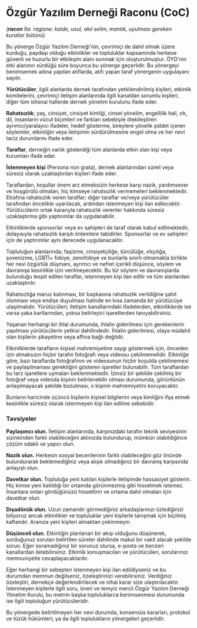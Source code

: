 # Özgür Yazılım Derneği Raconu (CoC)

_(**racon** İta. ragione: kaide, usul, akıl selim, mantık, uyulması gereken kurallar bütünü)_

Bu yönerge Özgür Yazılım Derneği'nin; çevrimiçi de dahil olmak üzere kurduğu, paydaşı olduğu etkinlikler ve topluluklar kapsamında herkese güvenli ve huzurlu bir etkileşim alanı sunmak için oluşturulmuştur. ÖYD'nin etki alanının sürdüğü süre boyunca bu yönerge geçerlidir. Bu yönergeyi benimsemek adına yapılan atıflarda, atıfı yapan taraf yönergenin uygulayanı sayılır.

**Yürütücüler**, ilgili alanlarda dernek tarafından yetkilendirilmiş kişileri, etkinlik komitelerini, çevrimiçi iletişim alanlarında ilgili kanaldan sorumlu kişileri, diğer tüm istisnai hallerde dernek yönetim kurulunu ifade eder.

**Rahatsızlık**; yaş, cinsiyet, cinsiyet kimliği, cinsel yönelim, engellilik hali, ırk, dil, insanların vücut biçimleri ve farkları sebebiyle ötekileştiren ayrımcı/yaralayıcı ifadeler, hedef gösterme, bireylere yönelik şiddet içeren söylemler, etkinliğin veya iletişimin sürdürülmesine engel olma ve her nevi taciz durumlarını ifade eder.

**Taraflar**, derneğin varlık gösterdiği tüm alanlarda etkin olan kişi veya kurumları ifade eder. 

**İstenmeyen kişi** (Persona non grata), dernek alanlarından süreli veya süresiz olarak uzaklaştırılan kişileri ifade eder.

Taraflardan, koşullar önem arz etmeksizin herkese karşı nazik, yardımsever ve hoşgörülü olmaları, hiç kimseye rahatsızlık vermemeleri beklenmektedir. Etrafına rahatsızlık veren taraflar; diğer taraflar ve/veya yürütücüler tarafından öncelikle uyarılacak, ardından istenmeyen kişi ilan edilecektir. Yürütücülerin ortak kararıyla rahatsızlık verenler hakkında süresiz uzaklaştırma gibi yaptırımlar da uygulanabilir.

Etkinliklerde sponsorlar veya ev sahipleri de taraf olarak kabul edilmektedir, dolayısıyla rahatsızlık karşıtı önlemlere tabidirler. Sponsorlar ve ev sahipleri için de yaptırımlar aynı derecede uygulanacaktır.


Topluluğun alanlarında; faşizme, cinsiyetçiliğe, türcülüğe, ırkçılığa, şovenizme, LGBTİ+ fobiye, zenofobiye ve bunlarla sınırlı olmamakla birlikte her nevi özgürlük düşmanı, ayrımcı ve nefret içerikli düşünce, söylem  ve davranışa kesinlikle izin verilmeyecektir. Bu tür söylem ve davranışlarda bulunduğu tespit edilen taraflar, istenmeyen kişi ilan edilir ve tüm alanlardan uzaklaştırılır.

Rahatsızlığa maruz kalınması, bir başkasına rahatsızlık verildiğine şahit olunması veya endişe duyulması halinde en kısa zamanda bir yürütücüye ulaşılmalıdır. Yürütücüleri; iletişim kanallarındaki ifadelerden, etkinliklerde ise varsa yaka kartlarından, yoksa belirleyici işaretlerden tanıyabilirsiniz.

Yaşanan herhangi bir ihlal durumunda, ihlalin giderilmesi için gerekenlerin yapılması yürütücülerin yetkisi dahilindedir. İhlalin giderilmesi, olaya müdahil olan kişilerin şikayetine veya affına bağlı değildir. 

Etkinliklerde tarafların kişisel mahremiyetine saygı göstermek için, önceden izin almaksızın hiçbir tarafın fotoğrafı veya videosu çekilmemelidir. Etkinliğe göre, bazı taraflarda fotoğrafının ve videosunun hiçbir koşulda çekilmemesi ve paylaşılmaması gerektiğini gösteren işaretler bulunabilir. Tüm taraflardan bu tarz işaretlere uymaları beklenmektedir. İzinsiz bir şekilde çekilmiş bir fotoğraf veya videoda kişinin belirlenebilir olması durumunda, görüntünün anlaşılmayacak şekilde bozulması, o kişinin mahremiyetini koruyacaktır.

Bunların haricinde üçüncü kişilerin kişisel bilgilerini veya kimliğini ifşa etmek kesinlikle süresiz olarak istenmeyen kişi ilan edilme sebebidir.


### Tavsiyeler

**Paylaşımcı olun.** İletişim alanlarında, karşınızdaki tarafın teknik seviyesinin sizinkinden farklı olabileceğini aklınızda bulundurup, mümkün olabildiğince çözüm odaklı ve yapıcı olun.

**Nazik olun.** Herkesin sosyal becerilerinin farklı olabileceğini göz önünde bulundurarak beklemediğiniz veya alışık olmadığınız bir davranış karşısında anlayışlı olun.

**Davetkar olun.** Topluluğa yeni katılan kişilerle iletişimde hassasiyet gösterin. Hiç kimse yeni katıldığı bir ortamda görünmezmiş gibi hissetmek istemez. İnsanlara onları gördüğünüzü hissettirin ve ortama dahil olmaları için davetkar olun.

**Dışadönük olun.** Uzun zamandır görmediğiniz arkadaşlarınızı özlediğinizi biliyoruz ancak etkinlikler ve topluluklar yeni kişilerle tanışmak için biçilmiş kaftandır. Aranıza yeni kişileri almaktan çekinmeyin.

**Düşünceli olun.** Etkinliğin planlanan bir akışı olduğunu düşünerek, sorduğunuz soruları belirtilen süreler dahilinde makul bir vakit alacak şekilde sorun. Eğer soramadığınız bir sorunuz olursa, e-posta ve benzeri kanallardan iletebilirsiniz. Etkinlik konuşmacıları ve yürütücüleri, sorularınızı memnuniyetle cevaplayacaklardır.


Eğer herhangi bir sebepten istenmeyen kişi ilan edildiyseniz ve bu durumdan memnun değilseniz, özeleştirinizi verebilirsiniz. Verdiğiniz özeleştiri, dernekçe değerlendirilecek ve nihai karar size ulaştırılacaktır. İstenmeyen kişilerle ilgili soru, öneri ve temyiz mercii Özgür Yazılım Derneği Yönetim Kurulu, bu metnin başka topluluklarca benimsenmesi durumunda ise ilgili topluluğun yürütücüleridir. 

Bu yönergede belirtilmeyen her nevi durumda, konsensüs kararları, protokol ve tüzük hükümleri; ya da ilgili toplulukların yönergeleri geçerlidir.

